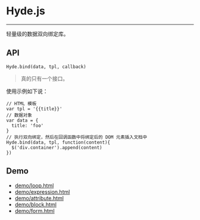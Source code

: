 # Hyde.js
---

轻量级的数据双向绑定库。

## API

`Hyde.bind(data, tpl, callback)`

> 真的只有一个接口。

使用示例如下说：

    // HTML 模板
    var tpl = '{{title}}'
    // 数据对象
    var data = {
      title: 'foo'
    }
    // 执行双向绑定，然后在回调函数中将绑定后的 DOM 元素插入文档中
    Hyde.bind(data, tpl, function(content){
      $('div.container').append(content)
    })

## Demo

* [demo/loop.html](demo/loop.html)
* [demo/expression.html](demo/expression.html?scrollIntoView)
* [demo/attribute.html](demo/attribute.html?scrollIntoView)
* [demo/block.html](demo/block.html?scrollIntoView)
* [demo/form.html](demo/form.html?scrollIntoView)